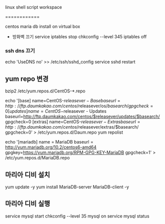 linux shell script workspace

============


centos maria db install on virtual box

- 방화벽 끄기
service iptables stop
chkconfig --level 345 iptables off

### ssh dns 끄기
echo 'UseDNS no' >> /etc/ssh/sshd_config
service sshd restart

## yum repo 변경
bzip2 /etc/yum.repos.d/CentOS-*.repo


echo '[base]
name=CentOS-$releasever - Base
baseurl=http://ftp.daumkakao.com/centos/$releasever/os/$basearch/
gpgcheck=0 
[updates]
name=CentOS-$releasever - Updates
baseurl=http://ftp.daumkakao.com/centos/$releasever/updates/$basearch/
gpgcheck=0
[extras]
name=CentOS-$releasever - Extras
baseurl=http://ftp.daumkakao.com/centos/$releasever/extras/$basearch/
gpgcheck=0' > /etc/yum.repos.d/Daum.repo
yum repolist


echo '[mariadb]
name = MariaDB
baseurl = http://yum.mariadb.org/10.2/centos6-amd64
gpgkey=https://yum.mariadb.org/RPM-GPG-KEY-MariaDB
gpgcheck=1' > /etc/yum.repos.d/MariaDB.repo


## 마리아 디비 설치
yum update -y
yum install MariaDB-server MariaDB-client -y


## 마리아 디비 실행
service mysql start
chkconfig --level 35 mysql on
service mysql status




